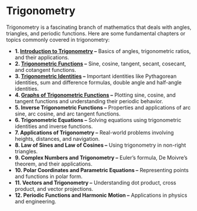 # Trigonometry
Trigonometry is a fascinating branch of mathematics that deals with angles, triangles, and periodic functions. Here are some fundamental chapters or topics commonly covered in trigonometry:

* **1. [Introduction to Trigonometry](./Introduction_to_Trigonometry.ipynb) –** Basics of angles, trigonometric ratios, and their applications.
* **2. [Trigonometric Functions](./Trigonometric_Functions.ipynb) –** Sine, cosine, tangent, secant, cosecant, and cotangent functions.
* **3. [Trigonometric Identities](./Trigonometric_Identities.ipynb) –** Important identities like Pythagorean identities, sum and difference formulas, double angle and half-angle identities.
* **4. [Graphs of Trigonometric Functions](./Graphs_of_Trigonometric_Functions.ipynb) –** Plotting sine, cosine, and tangent functions and understanding their periodic behavior.
* **5. Inverse Trigonometric Functions –** Properties and applications of arc sine, arc cosine, and arc tangent functions.
* **6. Trigonometric Equations –** Solving equations using trigonometric identities and inverse functions.
* **7. Applications of Trigonometry –** Real-world problems involving heights, distances, and navigation.
* **8. Law of Sines and Law of Cosines –** Using trigonometry in non-right triangles.
* **9. Complex Numbers and Trigonometry –** Euler’s formula, De Moivre’s theorem, and their applications.
* **10. Polar Coordinates and Parametric Equations –** Representing points and functions in polar form.
* **11. Vectors and Trigonometry –** Understanding dot product, cross product, and vector projections.
* **12. Periodic Functions and Harmonic Motion –** Applications in physics and engineering.

